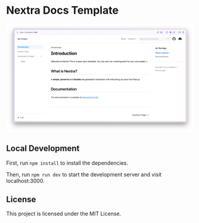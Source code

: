 # Nextra Docs Template 

[![](.github/screenshot.png)](https://nextra-docs-template.vercel.app)

## Local Development

First, run `npm install` to install the dependencies.

Then, run `npm run dev` to start the development server and visit localhost:3000.

## License

This project is licensed under the MIT License.
